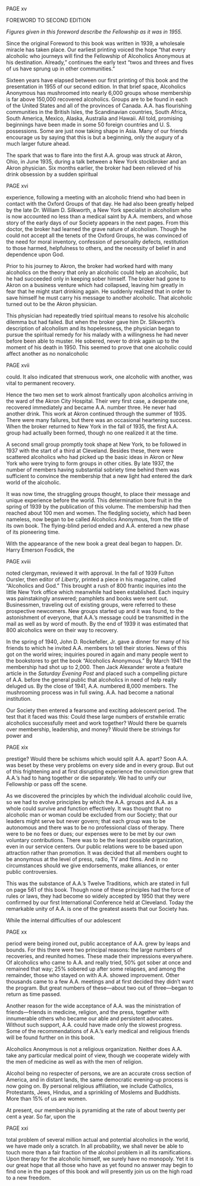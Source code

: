 PAGE xv

FOREWORD TO SECOND EDITION

*Figures given in this foreword describe the Fellowship as it was in 1955.*

  Since the original Foreword to this book was written in 1939, a wholesale miracle has taken place. Our earliest printing voiced the hope “that every alcoholic who journeys will find the Fellowship of Alcoholics Anonymous at his destination. Already,” continues the early text “twos and threes and fives of us have sprung up in other communities.”

  Sixteen years have elapsed between our first printing of this book and the presentation in 1955 of our second edition. In that brief space, Alcoholics Anonymous has mushroomed into nearly 6,000 groups whose membership is far above 150,000 recovered alcoholics. Groups are to be found in each of the United States and all of the provinces of Canada. A.A. has flourishing communities in the British Isles, the Scandinavian countries, South Africa, South America, Mexico, Alaska, Australia and Hawaii. All told, promising beginnings have been made in some 50 foreign countries and U. S. possessions. Some are just now taking shape in Asia. Many of our friends encourage us by saying that this is but a beginning, only the augury of a much larger future ahead.

  The spark that was to flare into the first A.A. group was struck at Akron, Ohio, in June 1935, during a talk between a New York stockbroker and an Akron physician. Six months earlier, the broker had been relieved of his drink obsession by a sudden spiritual

PAGE xvi

experience, following a meeting with an alcoholic friend who had been in contact with the Oxford Groups of that day. He had also been greatly helped by the late Dr. William D. Silkworth, a New York specialist in alcoholism who is now accounted no less than a medical saint by A.A. members, and whose story of the early days of our Society appears in the next pages. From this doctor, the broker had learned the grave nature of alcoholism. Though he could not accept all the tenets of the Oxford Groups, he was convinced of the need for moral inventory, confession of personality defects, restitution to those harmed, helpfulness to others, and the necessity of belief in and dependence upon God.

  Prior to his journey to Akron, the broker had worked hard with many alcoholics on the theory that only an alcoholic could help an alcoholic, but he had succeeded only in keeping sober himself. The broker had gone to Akron on a business venture which had collapsed, leaving him greatly in fear that he might start drinking again. He suddenly realized that in order to save himself he must carry his message to another alcoholic. That alcoholic turned out to be the Akron physician.

  This physician had repeatedly tried spiritual means to resolve his alcoholic dilemma but had failed. But when the broker gave him Dr. Silkworth’s description of alcoholism and its hopelessness, the physician began to pursue the spiritual remedy for his malady with a willingness he had never before been able to muster. He sobered, never to drink again up to the moment of his death in 1950. This seemed to prove that one alcoholic could affect another as no nonalcoholic

PAGE xvii

could. It also indicated that strenuous work, one alcoholic with another, was vital to permanent recovery.

  Hence the two men set to work almost frantically upon alcoholics arriving in the ward of the Akron City Hospital. Their very first case, a desperate one, recovered immediately and became A.A. number three. He never had another drink. This work at Akron continued through the summer of 1935. There were many failures, but there was an occasional heartening success. When the broker returned to New York in the fall of 1935, the first A.A. group had actually been formed, though no one realized it at the time.

  A second small group promptly took shape at New York, to be followed in 1937 with the start of a third at Cleveland. Besides these, there were scattered alcoholics who had picked up the basic ideas in Akron or New York who were trying to form groups in other cities. By late 1937, the number of members having substantial sobriety time behind them was sufficient to convince the membership that a new light had entered the dark world of the alcoholic.

  It was now time, the struggling groups thought, to place their message and unique experience before the world. This determination bore fruit in the spring of 1939 by the publication of this volume. The membership had then reached about 100 men and women. The fledgling society, which had been nameless, now began to be called Alcoholics Anonymous, from the title of its own book. The flying-blind period ended and A.A. entered a new phase of its pioneering time.

  With the appearance of the new book a great deal began to happen. Dr. Harry Emerson Fosdick, the

PAGE xviii

noted clergyman, reviewed it with approval. In the fall of 1939 Fulton Oursler, then editor of _Liberty_, printed a piece in his magazine, called “Alcoholics and God.” This brought a rush of 800 frantic inquiries into the little New York office which meanwhile had been established. Each inquiry was painstakingly answered; pamphlets and books were sent out. Businessmen, traveling out of existing groups, were referred to these prospective newcomers. New groups started up and it was found, to the astonishment of everyone, that A.A.’s message could be transmitted in the mail as well as by word of mouth. By the end of 1939 it was estimated that 800 alcoholics were on their way to recovery.

  In the spring of 1940, John D. Rockefeller, Jr. gave a dinner for many of his friends to which he invited A.A. members to tell their stories. News of this got on the world wires; inquiries poured in again and many people went to the bookstores to get the book “Alcoholics Anonymous.” By March 1941 the membership had shot up to 2,000. Then Jack Alexander wrote a feature article in the _Saturday Evening Post_ and placed such a compelling picture of A.A. before the general public that alcoholics in need of help really deluged us. By the close of 1941, A.A. numbered 8,000 members. The mushrooming process was in full swing. A.A. had become a national institution.

  Our Society then entered a fearsome and exciting adolescent period. The test that it faced was this: Could these large numbers of erstwhile erratic alcoholics successfully meet and work together? Would there be quarrels over membership, leadership, and money? Would there be strivings for power and

PAGE xix

prestige? Would there be schisms which would split A.A. apart? Soon A.A. was beset by these very problems on every side and in every group. But out of this frightening and at first disrupting experience the conviction grew that A.A.’s had to hang together or die separately. We had to unify our Fellowship or pass off the scene.

  As we discovered the principles by which the individual alcoholic could live, so we had to evolve principles by which the A.A. groups and A.A. as a whole could survive and function effectively. It was thought that no alcoholic man or woman could be excluded from our Society; that our leaders might serve but never govern; that each group was to be autonomous and there was to be no professional class of therapy. There were to be no fees or dues; our expenses were to be met by our own voluntary contributions. There was to be the least possible organization, even in our service centers. Our public relations were to be based upon attraction rather than promotion. It was decided that all members ought to be anonymous at the level of press, radio, TV and films. And in no circumstances should we give endorsements, make alliances, or enter public controversies.

  This was the substance of A.A.’s Twelve Traditions, which are stated in full on page 561 of this book. Though none of these principles had the force of rules or laws, they had become so widely accepted by 1950 that they were confirmed by our first International Conference held at Cleveland. Today the remarkable unity of A.A. is one of the greatest assets that our Society has.

  While the internal difficulties of our adolescent

PAGE xx

period were being ironed out, public acceptance of A.A. grew by leaps and bounds. For this there were two principal reasons: the large numbers of recoveries, and reunited homes. These made their impressions everywhere. Of alcoholics who came to A.A. and really tried, 50% got sober at once and remained that way; 25% sobered up after some relapses, and among the remainder, those who stayed on with A.A. showed improvement. Other thousands came to a few A.A. meetings and at first decided they didn’t want the program. But great numbers of these—about two out of three—began to return as time passed.

  Another reason for the wide acceptance of A.A. was the ministration of friends—friends in medicine, religion, and the press, together with innumerable others who became our able and persistent advocates. Without such support, A.A. could have made only the slowest progress. Some of the recommendations of A.A.’s early medical and religious friends will be found further on in this book.

  Alcoholics Anonymous is not a religious organization. Neither does A.A. take any particular medical point of view, though we cooperate widely with the men of medicine as well as with the men of religion.

  Alcohol being no respecter of persons, we are an accurate cross section of America, and in distant lands, the same democratic evening-up process is now going on. By personal religious affiliation, we include Catholics, Protestants, Jews, Hindus, and a sprinkling of Moslems and Buddhists. More than 15% of us are women.

  At present, our membership is pyramiding at the rate of about twenty per cent a year. So far, upon the

PAGE xxi

total problem of several million actual and potential alcoholics in the world, we have made only a scratch. In all probability, we shall never be able to touch more than a fair fraction of the alcohol problem in all its ramifications. Upon therapy for the alcoholic himself, we surely have no monopoly. Yet it is our great hope that all those who have as yet found no answer may begin to find one in the pages of this book and will presently join us on the high road to a new freedom.

